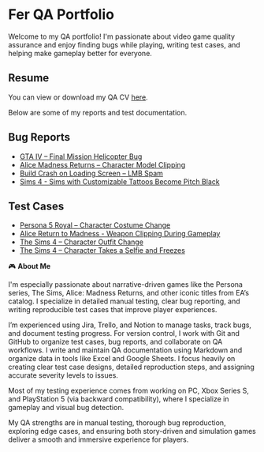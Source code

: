 # Fer QA Portfolio
Welcome to my QA portfolio! I'm passionate about video game quality assurance and enjoy finding bugs while playing, writing test cases, and helping make gameplay better for everyone. 

## Resume
You can view or download my QA CV [here](https://github.com/ferduran23/QA-Portfolio-Fer/blob/323b74f4e52bf3a3c9272eac181a7f2cb51b9e9b/Fernanda_Duran_QA_CV.pdf).

Below are some of my reports and test documentation.

## Bug Reports
- [GTA IV – Final Mission Helicopter Bug](https://github.com/ferduran23/QA-Portfolio-Fer/blob/f13a09e38c903711eca7219c4e74ce277a302f40/bug-reports/BR-GTA4-001_final_mission_camera_glitch.md)
- [Alice Madness Returns – Character Model Clipping](https://github.com/ferduran23/QA-Portfolio-Fer/blob/9a86373812466b72f6910091ba630a61cb44e6b9/bug-reports/BR-AMR-001_weapon_clipping.md)
- [Build Crash on Loading Screen – LMB Spam](https://github.com/ferduran23/QA-Portfolio-Fer/blob/5bd12b905677aaba9754655941ab4f57f4bbd6a6/bug-reports/BR-DOTA2-001_lmb_crash_loading_screen.md)
- [Sims 4 - Sims with Customizable Tattoos Become Pitch Black](https://github.com/ferduran23/QA-Portfolio-Fer/blob/a97868e6dfdf01be52d15ef3fe6ec442e435cbf6/bug-reports/BR-SIMS4-003_sims_with_tattoos_turning_pitch_black.md)
## Test Cases
- [Persona 5 Royal – Character Costume Change](https://github.com/ferduran23/QA-Portfolio-Fer/blob/7fcff482796b5a6e62ef6ef32564b8f1063be9ae/test-cases/costume_change_test.md)
- [Alice Return to Madness - Weapon Clipping During Gameplay](https://github.com/ferduran23/QA-Portfolio-Fer/blob/f0a7eade4704686fdcecdf974d9764ca24eaa97e/test-cases/weapon_clipping_test.md)
- [The Sims 4 – Character Outfit Change](https://github.com/ferduran23/QA-Portfolio-Fer/blob/011377a4b2a717c4074015da8d756673f7d9b951/test-cases/TC-SIMS4-001_change_outfit_dresser.md)
- [The Sims 4 – Character Takes a Selfie and Freezes](https://github.com/ferduran23/QA-Portfolio-Fer/blob/5135bd460eabd5b97524ef0f823545ed31cbb838/test-cases/TC-SIMS4-002_selfie_freeze.md)



🎮 **About Me**

I'm especially passionate about narrative-driven games like the Persona series, The Sims, Alice: Madness Returns, and other iconic titles from EA’s catalog. I specialize in detailed manual testing, clear bug reporting, and writing reproducible test cases that improve player experiences.

I’m experienced using Jira, Trello, and Notion to manage tasks, track bugs, and document testing progress. For version control, I work with Git and GitHub to organize test cases, bug reports, and collaborate on QA workflows.
I write and maintain QA documentation using Markdown and organize data in tools like Excel and Google Sheets. I focus heavily on creating clear test case designs, detailed reproduction steps, and assigning accurate severity levels to issues.

Most of my testing experience comes from working on PC, Xbox Series S, and PlayStation 5 (via backward compatibility), where I specialize in gameplay and visual bug detection.

My QA strengths are in manual testing, thorough bug reproduction, exploring edge cases, and ensuring both story-driven and simulation games deliver a smooth and immersive experience for players.
